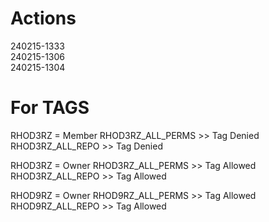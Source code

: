 # Actions

240215-1333  
240215-1306  
240215-1304  

# For TAGS

RHOD3RZ = Member
RHOD3RZ_ALL_PERMS >> Tag Denied
RHOD3RZ_ALL_REPO  >> Tag Denied

RHOD3RZ = Owner
RHOD3RZ_ALL_PERMS >> Tag Allowed
RHOD3RZ_ALL_REPO  >> Tag Allowed

RHOD9RZ = Owner
RHOD9RZ_ALL_PERMS >> Tag Allowed
RHOD9RZ_ALL_REPO  >> Tag Allowed
